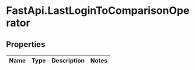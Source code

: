 # FastApi.LastLoginToComparisonOperator

## Properties
Name | Type | Description | Notes
------------ | ------------- | ------------- | -------------
